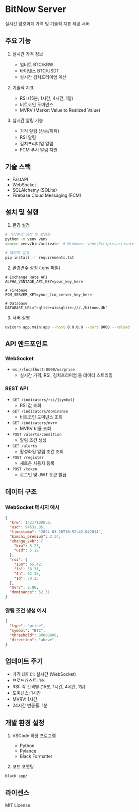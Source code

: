 # BitNow Server

실시간 암호화폐 가격 및 기술적 지표 제공 서버

## 주요 기능

1. 실시간 가격 정보

   - 업비트 BTC/KRW
   - 바이낸스 BTC/USDT
   - 실시간 김치프리미엄 계산

2. 기술적 지표

   - RSI (15분, 1시간, 4시간, 1일)
   - 비트코인 도미넌스
   - MVRV (Market Value to Realized Value)

3. 실시간 알림 기능
   - 가격 알림 (상승/하락)
   - RSI 알림
   - 김치프리미엄 알림
   - FCM 푸시 알림 지원

## 기술 스택

- FastAPI
- WebSocket
- SQLAlchemy (SQLite)
- Firebase Cloud Messaging (FCM)

## 설치 및 실행

1. 환경 설정

```bash
# 가상환경 생성 및 활성화
python -m venv venv
source venv/bin/activate  # Windows: venv\Scripts\activate

# 패키지 설치
pip install -r requirements.txt
```

2. 환경변수 설정 (.env 파일)

```env
# Exchange Rate API
ALPHA_VANTAGE_API_KEY=your_key_here

# Firebase
FCM_SERVER_KEY=your_fcm_server_key_here

# Database
DATABASE_URL="sqlite+aiosqlite:///./bitnow.db"
```

3. 서버 실행

```bash
uvicorn app.main:app --host 0.0.0.0 --port 8000 --reload
```

## API 엔드포인트

### WebSocket

- `ws://localhost:8000/ws/price`
  - 실시간 가격, RSI, 김치프리미엄 등 데이터 스트리밍

### REST API

- `GET /indicators/rsi/{symbol}`
  - RSI 값 조회
- `GET /indicators/dominance`
  - 비트코인 도미넌스 조회
- `GET /indicators/mvrv`
  - MVRV 비율 조회
- `POST /alerts/condition`
  - 알림 조건 생성
- `GET /alerts`
  - 활성화된 알림 조건 조회
- `POST /register`
  - 새로운 사용자 등록
- `POST /token`
  - 로그인 및 JWT 토큰 발급

## 데이터 구조

### WebSocket 메시지 예시

```json
{
  "krw": 142171000.0,
  "usd": 94531.85,
  "timestamp": "2024-03-20T10:52:42.042814",
  "kimchi_premium": 2.34,
  "change_24h": {
    "krw": 5.23,
    "usd": 5.12
  },
  "rsi": {
    "15m": 65.42,
    "1h": 58.31,
    "4h": 62.15,
    "1d": 70.25
  },
  "mvrv": 2.88,
  "dominance": 52.31
}
```

### 알림 조건 생성 예시

```json
{
  "type": "price",
  "symbol": "BTC",
  "threshold": 30000000,
  "direction": "above"
}
```

## 업데이트 주기

- 가격 데이터: 실시간 (WebSocket)
- 브로드캐스트: 1초
- RSI: 각 간격별 (15분, 1시간, 4시간, 1일)
- 도미넌스: 1시간
- MVRV: 1시간
- 24시간 변동률: 1분

## 개발 환경 설정

1. VSCode 확장 프로그램

   - Python
   - Pylance
   - Black Formatter

2. 코드 포맷팅

```bash
black app/
```

## 라이센스

MIT License
